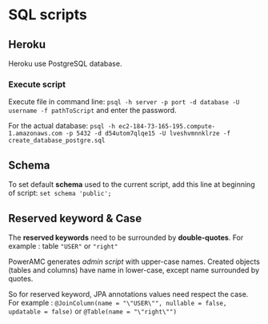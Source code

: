 ﻿# SQL scripts

## Heroku

Heroku use PostgreSQL database.

### Execute script

Execute file in command line:
`psql -h server -p port -d database -U username -f pathToScript`
and enter the password.

For the actual database:
`psql -h ec2-184-73-165-195.compute-1.amazonaws.com -p 5432 -d d54utom7qlqe15 -U lveshvmnnklrze -f create_database_postgre.sql`

## Schema

To set default **schema** used to the current script, add this line at beginning of script:
`set schema 'public';`

## Reserved keyword & Case

The **reserved keywords** need to be surrounded by **double-quotes**.
For example : table `"USER"` or `"right"`

PowerAMC generates *admin script* with upper-case names.
Created objects (tables and columns) have name in lower-case, except name surrounded by quotes.

So for reserved keyword, JPA annotations values need respect the case.
For example : `@JoinColumn(name = "\"USER\"", nullable = false, updatable = false)` or `@Table(name = "\"right\"")`
